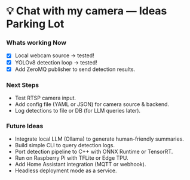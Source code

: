 # 💡 Chat with my camera — Ideas Parking Lot

### Whats working Now
- [x] Local webcam source → tested!
- [x] YOLOv8 detection loop → tested!
- [x] Add ZeroMQ publisher to send detection results.

### Next Steps
- Test RTSP camera input.
- Add config file (YAML or JSON) for camera source & backend.
- Log detections to file or DB (for LLM queries later).

### Future Ideas
- Integrate local LLM (Ollama) to generate human-friendly summaries.
- Build simple CLI to query detection logs.
- Port detection pipeline to C++ with ONNX Runtime or TensorRT.
- Run on Raspberry Pi with TFLite or Edge TPU.
- Add Home Assistant integration (MQTT or webhook).
- Headless deployment mode as a service.
